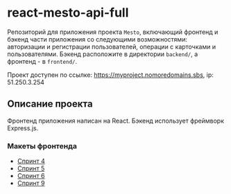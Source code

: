 # react-mesto-api-full
Репозиторий для приложения проекта `Mesto`, включающий фронтенд и бэкенд части приложения со следующими возможностями: авторизации и регистрации пользователей, операции с карточками и пользователями. Бэкенд расположите в директории `backend/`, а фронтенд - в `frontend/`. 

Проект доступен по ссылке: https://myproject.nomoredomains.sbs, ip: 51.250.3.254

## Описание проекта
Фронтенд приложения написан на React. Бэкенд использует фреймворк Express.js.

### Макеты фронтенда
* [Спринт 4](https://www.figma.com/file/2cn9N9jSkmxD84oJik7xL7/JavaScript.-Sprint-4?node-id=0%3A1)
* [Спринт 5](https://www.figma.com/file/bjyvbKKJN2naO0ucURl2Z0/JavaScript.-Sprint-5?node-id=0%3A1)
* [Спринт 6](https://www.figma.com/file/bjyvbKKJN2naO0ucURl2Z0/JavaScript.-Sprint-5?node-id=0%3A1)
* [Спринт 9](https://www.figma.com/file/PSdQFRHoxXJFs2FH8IXViF/JavaScript.-Sprint-9)
